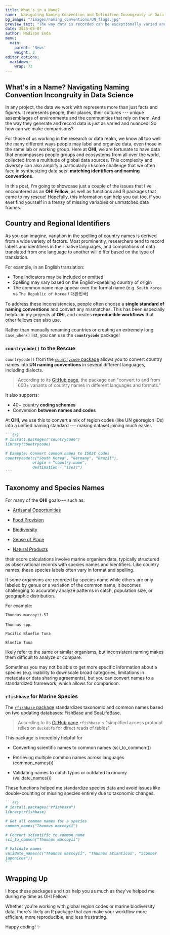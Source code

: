 ```yaml
---
title: What's in a Name?
name:  Navigating Naming Convention and Definition Incongruity in Data Science
bg_image: "/images/naming_conventions/UN_flags.jpg"
preview_text: "The way data is recorded can be exceptionally varied and nuanced! So how can we make comparisons?"
date: 2025-08-07
author: Madison Enda
menu:
  main:
    parent: 'News'
    weight: 2 
editor_options: 
  markdown: 
    wrap: 72
---
```


## What's in a Name? Navigating Naming Convention Incongruity in Data Science

In any project, the data we work with represents more than just facts
and figures. It represents people, their places, their cultures ---
unique assemblages of environments and the communities that rely on
them. And the way they generate and record data is just as varied and
nuanced! So how can we make comparisons?

For those of us working in the research or data realm, we know all too
well the many different ways people may label and organize data, even
those in the same lab or working group. Here at **OHI**, we are
fortunate to have data that encompasses people groups and ecosystems
from all over the world, collected from a multitude of global data
sources. This complexity and diversity can also amplify a particularly
irksome challenge that we often face in synthesizing data sets:
**matching identifiers and naming conventions**.

In this post, I'm going to showcase just a couple of the issues that
I've encountered as an **OHI Fellow**, as well as functions and R
packages that came to my rescue! Hopefully, this information can help
you out too, if you ever find yourself in a frenzy of missing variables
or unmatched data frames.

## Country and Regional Identifiers

As you can imagine, variation in the spelling of country names is
derived from a wide variety of factors. Most prominently, researchers
tend to record labels and identifiers in their native languages, and
compilations of data translated from one language to another will differ
based on the type of translation.

For example, in an English translation:

-   Tone indicators may be included or omitted
-   Spelling may vary based on the English-speaking country of origin
-   The common name may appear over the formal name (e.g. `South Korea`
    vs `The Republic of Korea` / 대한민국)

To address these inconsistencies, people often choose a **single
standard of naming conventions** and convert any mismatches. This has
been especially helpful in my projects at **OHI**, and creates
**reproducible workflows** that other fellows can also use.

Rather than manually renaming countries or creating an extremely long
`case_when()` list, you can use the **`countrycode`** package!

### `countrycode()` to the Rescue

`countrycode()` from the [`countrycode`
package](https://www.rdocumentation.org/packages/countrycode/versions/1.6.1/topics/countrycode)
allows you to convert country names into **UN naming conventions** in
several different languages, including dialects.

> According to its [GitHub
> page](https://github.com/vincentarelbundock/countrycode), the package
> can "convert to and from 600+ variants of country names in different
> languages and formats."

It also supports:

-   40+ country **coding schemes**
-   Conversion **between names and codes**

At **OHI**, we use this to convert a mix of region codes (like UN
georegion IDs) into a unified naming standard --- making dataset joining
much easier.


````markdown
```{r}
# install.packages("countrycode")
library(countrycode)

# Example: Convert common names to ISO3C codes
countrycode(c("South Korea", "Germany", "Brazil"),
            origin = "country.name",
            destination = "iso3c")
```
````

## Taxonomy and Species Names

For many of the **OHI** goals--- such as:

-   [Artisanal Opportunities](https://oceanhealthindex.org/goals/artisanal-fishing-opportunities/)

-   [Food Provision](https://oceanhealthindex.org/goals/food-provision/)

-   [Biodiversity](https://oceanhealthindex.org/goals/biodiversity/)

-   [Sense of Place](https://oceanhealthindex.org/goals/sense-of-place/)

-   [Natural Products](https://oceanhealthindex.org/goals/natural-products/)

their score calculations involve marine organism data, typically
structured as observational records with species names and identifiers.
Like country names, these species labels often vary in format and
spelling.

If some organisms are recorded by species name while others are only
labeled by genus or a variation of the common name, it becomes
challenging to accurately analyze patterns in catch, population size, or
geographic distribution.

For example:

`Thunnus maccoyii-57`

`Thunnus spp`.

`Pacific Bluefin Tuna`

`Bluefin Tuna`

likely refer to the same or similar organisms, but inconsistent naming
makes them difficult to analyze or compare.

Sometimes you may not be able to get more specific information about a
species (e.g. inability to downscale broad categories, limitations in
metadata or data sharing agreements), but you can convert names to a
standardized framework, which allows for comparison.

### `rfishbase` for Marine Species

The [`rfishbase`
package](https://www.rdocumentation.org/packages/rfishbase/versions/5.0.1)
standardizes taxonomic and common names based on two updating databases:
FishBase and SeaLifeBase.

> According to its [GitHub page](https://github.com/ropensci/rfishbase)
> `rfishbase's` "simplified access protocol relies on `duckdbfs` for
> direct reads of tables".

This package is incredibly helpful for

-   Converting scientific names to common names (sci_to_common())

-   Retrieving multiple common names across languages (common_names())

-   Validating names to catch typos or outdated taxonomy
    (validate_names())

These functions helped me standardize species data and avoid issues like
double-counting or missing species entirely due to taxonomic changes.

````markdown
```{r}
# install.packages("rfishbase")
library(rfishbase)

# Get all common names for a species
common_names("Thunnus maccoyii")

# Convert scientific to common name
sci_to_common("Thunnus maccoyii") 

# Validate names
validate_names(c("Thunnus maccoyii", "Thunnus atlanticus", "Scomber
japonicus"))
```
````

## Wrapping Up

I hope these packages and tips help you as much as they've helped me
during my time as OHI Fellow!

Whether you're working with global region codes or marine biodiversity
data, there's likely an R package that can make your workflow more
efficient, more reproducible, and less frustrating.

Happy coding! ✨
